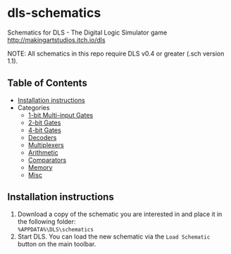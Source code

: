 # dls-schematics
Schematics for DLS - The Digital Logic Simulator game http://makingartstudios.itch.io/dls

NOTE: All schematics in this repo require DLS v0.4 or greater (.sch version 1.1).

## Table of Contents

* [Installation instructions](#install)
* Categories
  * [1-bit Multi-input Gates](1-bit%20Multi-input%20Gates/Readme.md)
  * [2-bit Gates](2-bit%20Gates/Readme.md)
  * [4-bit Gates](4-bit%20Gates/Readme.md)
  * [Decoders](Decoders/Readme.md)
  * [Multiplexers](Multiplexers/Readme.md)
  * [Arithmetic](Arithmetic/Readme.md)
  * [Comparators](Comparators/Readme.md)
  * [Memory](Memory/Readme.md)
  * [Misc](Misc/Readme.md)

## <a name="install"></a>Installation instructions
1. Download a copy of the schematic you are interested in and place it in the following folder:  
`%APPDATA%\DLS\schematics`
2. Start DLS. You can load the new schematic via the `Load Schematic` button on the main toolbar.

